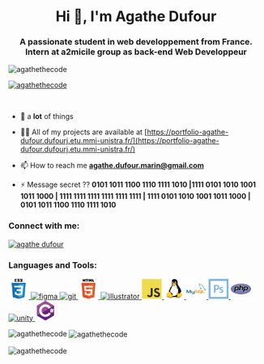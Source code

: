 <h1 align="center">Hi 👋, I'm Agathe Dufour</h1>
<h3 align="center">A passionate student in web developpement from France. Intern at a2micile group as back-end Web Developpeur</h3>

<p align="left"> <img src="https://komarev.com/ghpvc/?username=agathethecode&label=Profile%20views&color=0e75b6&style=flat" alt="agathethecode" /> </p>

<p align="left"> <a href="https://github.com/ryo-ma/github-profile-trophy"><img src="https://github-profile-trophy.vercel.app/?username=agathethecode" alt="agathethecode" /></a> </p>

<p align="left"> <a href="https://twitter.com/" target="blank"><img src="https://img.shields.io/twitter/follow/?logo=twitter&style=for-the-badge" alt="" /></a> </p>

- 🌱 a **lot** of things

- 👨‍💻 All of my projects are available at [https://portfolio-agathe-dufour.dufourj.etu.mmi-unistra.fr/](https://portfolio-agathe-dufour.dufourj.etu.mmi-unistra.fr/)

- 📫 How to reach me **agathe.dufour.marin@gmail.com**

- ⚡ Message secret ?? **0101 1011 1100 1110 1111 1010 |1111 0101 1010 1001 1011 1000 | 1111 1111 1111 1111 1111 1111 | 1111 0101 1010 1001 1011 1000 | 0101 1011 1100 1110 1111 1010**

<h3 align="left">Connect with me:</h3>
<div background-color:whitesmke; border-radius:25%;>
<p align="left">
<a href="https://linkedin.com/in/agathe dufour" target="blank"><img align="center" src="https://raw.githubusercontent.com/rahuldkjain/github-profile-readme-generator/master/src/images/icons/Social/linked-in-alt.svg" alt="agathe dufour" height="30" width="40" /></a>
</p>
<div display="flex" justify-content="center">
<h3 align="left">Languages and Tools:</h3>
<p align="left"> <a href="https://www.w3schools.com/css/" target="_blank" rel="noreferrer"> <img src="https://raw.githubusercontent.com/devicons/devicon/master/icons/css3/css3-original-wordmark.svg" alt="css3" width="40" height="40"/> </a> <a href="https://www.figma.com/" target="_blank" rel="noreferrer"> <img src="https://www.vectorlogo.zone/logos/figma/figma-icon.svg" alt="figma" width="40" height="40"/> </a> <a href="https://git-scm.com/" target="_blank" rel="noreferrer"> <img src="https://www.vectorlogo.zone/logos/git-scm/git-scm-icon.svg" alt="git" width="40" height="40"/> </a> <a href="https://www.w3.org/html/" target="_blank" rel="noreferrer"> <img src="https://raw.githubusercontent.com/devicons/devicon/master/icons/html5/html5-original-wordmark.svg" alt="html5" width="40" height="40"/> </a> <a href="https://www.adobe.com/in/products/illustrator.html" target="_blank" rel="noreferrer"> <img src="https://www.vectorlogo.zone/logos/adobe_illustrator/adobe_illustrator-icon.svg" alt="illustrator" width="40" height="40"/> </a> <a href="https://developer.mozilla.org/en-US/docs/Web/JavaScript" target="_blank" rel="noreferrer"> <img src="https://raw.githubusercontent.com/devicons/devicon/master/icons/javascript/javascript-original.svg" alt="javascript" width="40" height="40"/> </a> <a href="https://www.linux.org/" target="_blank" rel="noreferrer"> <img src="https://raw.githubusercontent.com/devicons/devicon/master/icons/linux/linux-original.svg" alt="linux" width="40" height="40"/> </a> <a href="https://www.mysql.com/" target="_blank" rel="noreferrer"> <img src="https://raw.githubusercontent.com/devicons/devicon/master/icons/mysql/mysql-original-wordmark.svg" alt="mysql" width="40" height="40"/> </a> <a href="https://www.photoshop.com/en" target="_blank" rel="noreferrer"> <img src="https://raw.githubusercontent.com/devicons/devicon/master/icons/photoshop/photoshop-line.svg" alt="photoshop" width="40" height="40"/> </a> <a href="https://www.php.net" target="_blank" rel="noreferrer"> <img src="https://raw.githubusercontent.com/devicons/devicon/master/icons/php/php-original.svg" alt="php" width="40" height="40"/> </a> <a href="https://unity.com/" target="_blank" rel="noreferrer"> <img src="https://www.vectorlogo.zone/logos/unity3d/unity3d-icon.svg" alt="unity" width="40" height="40"/> </a> <a href="https://www.w3schools.com/cs/" target="_blank" rel="noreferrer"> <img src="https://raw.githubusercontent.com/devicons/devicon/master/icons/csharp/csharp-original.svg" alt="csharp" width="40" height="40"/> </a>  </p>
  </div>

<p><img align="left" src="https://github-readme-stats.vercel.app/api/top-langs?username=agathethecode&show_icons=true&locale=en&layout=compact" alt="agathethecode" /></p>

<p>&nbsp;<img align="center" src="https://github-readme-stats.vercel.app/api?username=agathethecode&show_icons=true&locale=en" alt="agathethecode" /></p>

<p><img align="center" src="https://github-readme-streak-stats.herokuapp.com/?user=agathethecode&" alt="agathethecode" /></p>
</div>
